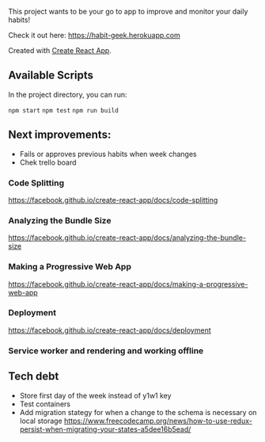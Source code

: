 This project wants to be your go to app to improve and monitor your daily habits!

Check it out here: https://habit-geek.herokuapp.com

Created with [Create React App](https://github.com/facebook/create-react-app).

## Available Scripts

In the project directory, you can run:

`npm start`
`npm test`
`npm run build`

## Next improvements:

- Fails or approves previous habits when week changes
- Chek trello board

### Code Splitting

https://facebook.github.io/create-react-app/docs/code-splitting

### Analyzing the Bundle Size

https://facebook.github.io/create-react-app/docs/analyzing-the-bundle-size

### Making a Progressive Web App

https://facebook.github.io/create-react-app/docs/making-a-progressive-web-app

### Deployment

https://facebook.github.io/create-react-app/docs/deployment

### Service worker and rendering and working offline

## Tech debt

- Store first day of the week instead of y1w1 key
- Test containers
- Add migration stategy for when a change to the schema is necessary on local storage
  https://www.freecodecamp.org/news/how-to-use-redux-persist-when-migrating-your-states-a5dee16b5ead/
